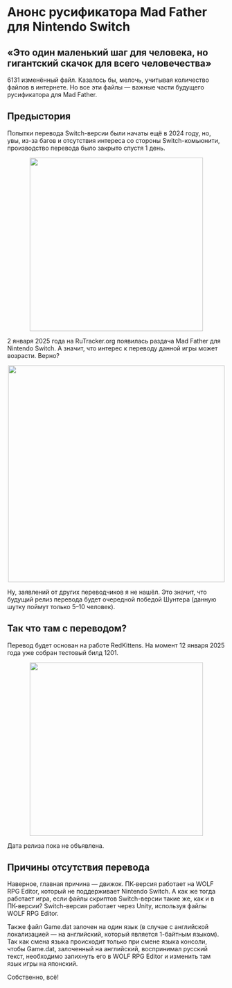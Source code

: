 # Анонс русификатора Mad Father для Nintendo Switch

## «Это один маленький шаг для человека, но гигантский скачок для всего человечества»
6131 изменённый файл. Казалось бы, мелочь, учитывая количество файлов в интернете. Но все эти файлы — важные части будущего русификатора для Mad Father.

## Предыстория
Попытки перевода Switch-версии были начаты ещё в 2024 году, но, увы, из-за багов и отсутствия интереса со стороны Switch-комьюнити, производство перевода было закрыто спустя 1 день.

<div style="display: flex; justify-content: center">
<img src="https://qnezor.github.io/blog/images/002-bad-translate.jpg" style="text-align: center; width: 400px">
</div>

2 января 2025 года на RuTracker.org появилась раздача Mad Father для Nintendo Switch. А значит, что интерес к переводу данной игры может возрасти. Верно?

<div style="display: flex; justify-content: center">
<img src="https://qnezor.github.io/blog/images/002-tessenlee-message.png" style="text-align: center; width: 500px">
</div>

Ну, заявлений от других переводчиков я не нашёл. Это значит, что будущий релиз перевода будет очередной победой Шунтера (данную шутку поймут только 5–10 человек).

## Так что там с переводом?
Перевод будет основан на работе RedKittens.
На момент 12 января 2025 года уже собран тестовый билд 1201.

<div style="display: flex; justify-content: center">
<img src="https://qnezor.github.io/blog/images/002-good-translate.jpg" style="text-align: center; width: 400px">
</div>

Дата релиза пока не объявлена.

## Причины отсутствия перевода
Наверное, главная причина — движок.
ПК-версия работает на WOLF RPG Editor, который не поддерживает Nintendo Switch. А как же тогда работает игра, если файлы скриптов Switch-версии такие же, как и в ПК-версии? Switch-версия работает через Unity, используя файлы WOLF RPG Editor.

Также файл Game.dat залочен на один язык (в случае с английской локализацией — на английский, который является 1-байтным языком). Так как смена языка происходит только при смене языка консоли, чтобы Game.dat, залоченный на английский, воспринимал русский текст, необходимо запихнуть его в WOLF RPG Editor и изменить там язык игры на японский.

Собственно, всё!